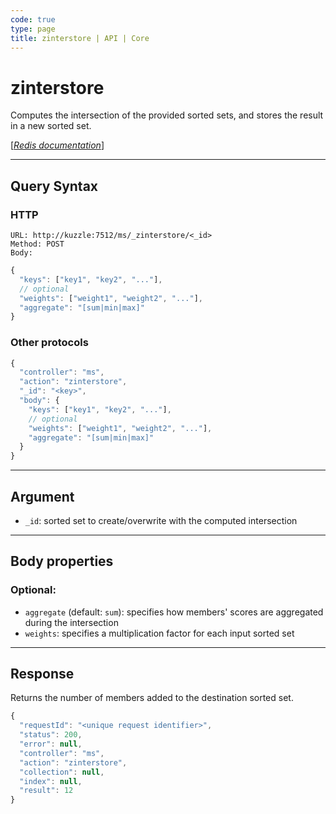 ```yaml
---
code: true
type: page
title: zinterstore | API | Core
---
```


# zinterstore



Computes the intersection of the provided sorted sets, and stores the result in a new sorted set.

[[_Redis documentation_]](https://redis.io/commands/zinterstore)

---

## Query Syntax

### HTTP

```http
URL: http://kuzzle:7512/ms/_zinterstore/<_id>
Method: POST
Body:
```

```js
{
  "keys": ["key1", "key2", "..."],
  // optional
  "weights": ["weight1", "weight2", "..."],
  "aggregate": "[sum|min|max]"
}
```

### Other protocols

```js
{
  "controller": "ms",
  "action": "zinterstore",
  "_id": "<key>",
  "body": {
    "keys": ["key1", "key2", "..."],
    // optional
    "weights": ["weight1", "weight2", "..."],
    "aggregate": "[sum|min|max]"
  }
}
```

---

## Argument

- `_id`: sorted set to create/overwrite with the computed intersection

---

## Body properties

### Optional:

- `aggregate` (default: `sum`): specifies how members' scores are aggregated during the intersection
- `weights`: specifies a multiplication factor for each input sorted set

---

## Response

Returns the number of members added to the destination sorted set.

```js
{
  "requestId": "<unique request identifier>",
  "status": 200,
  "error": null,
  "controller": "ms",
  "action": "zinterstore",
  "collection": null,
  "index": null,
  "result": 12
}
```
